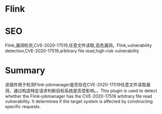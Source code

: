 # Flink
# SEO
Flink,漏洞检测,CVE-2020-17519,任意文件读取,高危漏洞。Flink,vulnerability detection,CVE-2020-17519,arbitrary file read,high-risk vulnerability
# Summary
该插件用于检测Flink-jobmanager是否存在CVE-2020-17519任意文件读取漏洞，通过构造特定请求判断目标系统是否受影响。。This plugin is used to detect whether the Flink-jobmanager has the CVE-2020-17519 arbitrary file read vulnerability. It determines if the target system is affected by constructing specific requests.
